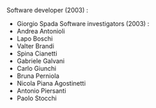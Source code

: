 Software developer (2003) : 
 - Giorgio Spada
Software investigators (2003) : 
 - Andrea Antonioli
 - Lapo Boschi 
 - Valter Brandi
 - Spina Cianetti
 - Gabriele Galvani
 - Carlo Giunchi
 - Bruna Perniola
 - Nicola Piana Agostinetti
 - Antonio Piersanti
 - Paolo Stocchi
